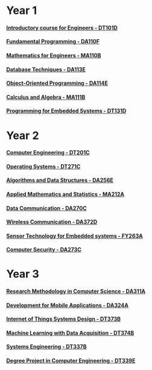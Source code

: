 # Year 1
#### [Introductory course for Engineers - DT101D](https://www.hkr.se/en/course/DT101D/course-syllabus)
#### [Fundamental Programming - DA110F](https://www.hkr.se/en/course/DA110F/course-syllabus)
#### [Mathematics for Engineers - MA110B](https://www.hkr.se/en/course/MA110B/course-syllabus)
#### [Database Techniques - DA113E](https://www.hkr.se/en/course/DA113E/course-syllabus)
#### [Object-Oriented Programming - DA114E](https://www.hkr.se/en/course/DA114E/course-syllabus)
#### [Calculus and Algebra - MA111B](https://www.hkr.se/en/course/MA111B/course-syllabus)
#### [Programming for Embedded Systems - DT131D](https://www.hkr.se/en/course/DT131D/course-syllabus)

# Year 2
#### [Computer Engineering - DT201C](https://www.hkr.se/en/course/DT201C/course-syllabus)
#### [Operating Systems - DT271C](https://www.hkr.se/en/course/DT271C/course-syllabus)
#### [Algorithms and Data Structures - DA256E](https://www.hkr.se/en/course/DA256E/course-syllabus)
#### [Applied Mathematics and Statistics - MA212A](https://www.hkr.se/en/course/MA212A/course-syllabus)
#### [Data Communication - DA270C](https://www.hkr.se/en/course/DA270C/course-syllabus)
#### [Wireless Communication - DA372D](https://www.hkr.se/en/course/DA372D/course-syllabus)
#### [Sensor Technology for Embedded systems - FY263A](https://www.hkr.se/en/course/FY263A/course-syllabus)
#### [Computer Security - DA273C](https://www.hkr.se/en/course/DA273C/course-syllabus)

# Year 3
#### [Research Methodology in Computer Science - DA311A](https://www.hkr.se/en/course/DA311A/course-syllabus)
#### [Development for Mobile Applications - DA324A](https://www.hkr.se/en/course/DA324A/course-syllabus)
#### [Internet of Things Systems Design - DT373B](https://www.hkr.se/en/course/DT373B/course-syllabus)
#### [Machine Learning with Data Acquisition - DT374B](https://www.hkr.se/en/course/DT374B/course-syllabus)
#### [Systems Engineering - DT337B](https://www.hkr.se/en/course/DT337B/course-syllabus)
#### [Degree Project in Computer Engineering - DT339E](https://www.hkr.se/en/course/DT339E/course-syllabus)
